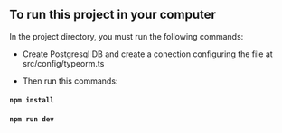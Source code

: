 ## To run this project in your computer

In the project directory, you must run the following commands:

- Create Postgresql DB and create a conection configuring the file at src/config/typeorm.ts

- Then run this commands: 

#### `npm install`
#### `npm run dev`